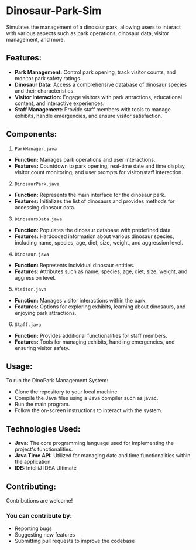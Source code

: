 # Dinosaur-Park-Sim
Simulates the management of a dinosaur park, allowing users to interact with various aspects such as park operations, dinosaur data, visitor management, and more.

## Features:
- **Park Management:** Control park opening, track visitor counts, and monitor park safety ratings.
- **Dinosaur Data:** Access a comprehensive database of dinosaur species and their characteristics.
- **Visitor Interaction:** Engage visitors with park attractions, educational content, and interactive experiences.
- **Staff Management:** Provide staff members with tools to manage exhibits, handle emergencies, and ensure visitor satisfaction.

## Components:
1. `ParkManager.java`
- **Function:** Manages park operations and user interactions.
- **Features:** Countdown to park opening, real-time date and time display, visitor count monitoring, and user prompts for visitor/staff interaction.
2. `DinosaurPark.java`
- **Function:** Represents the main interface for the dinosaur park.
- **Features:** Initializes the list of dinosaurs and provides methods for accessing dinosaur data.
3. `DinosaursData.java`
- **Function:** Populates the dinosaur database with predefined data.
- **Features:** Hardcoded information about various dinosaur species, including name, species, age, diet, size, weight, and aggression level.
4. `Dinosaur.java`
- **Function:** Represents individual dinosaur entities.
- **Features:** Attributes such as name, species, age, diet, size, weight, and aggression level.
5. `Visitor.java`
- **Function:** Manages visitor interactions within the park.
- **Features:** Options for exploring exhibits, learning about dinosaurs, and enjoying park attractions.
6. `Staff.java`
- **Function:** Provides additional functionalities for staff members.
- **Features:** Tools for managing exhibits, handling emergencies, and ensuring visitor safety.

## Usage:
To run the DinoPark Management System:

- Clone the repository to your local machine.
- Compile the Java files using a Java compiler such as javac.
- Run the main program.
- Follow the on-screen instructions to interact with the system.

## Technologies Used:
- **Java:** The core programming language used for implementing the project's functionalities.
- **Java Time API:** Utilized for managing date and time functionalities within the application.
- **IDE:** IntelliJ IDEA Ultimate


## Contributing:
Contributions are welcome! 

### You can contribute by:
-  Reporting bugs
-  Suggesting new features
-  Submitting pull requests to improve the codebase
